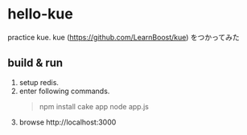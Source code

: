 hello-kue
====
practice kue.
kue (https://github.com/LearnBoost/kue) をつかってみた

build & run
----
1. setup redis.
2. enter following commands.
    > npm install
    > cake app
    > node app.js
3. browse http://localhost:3000